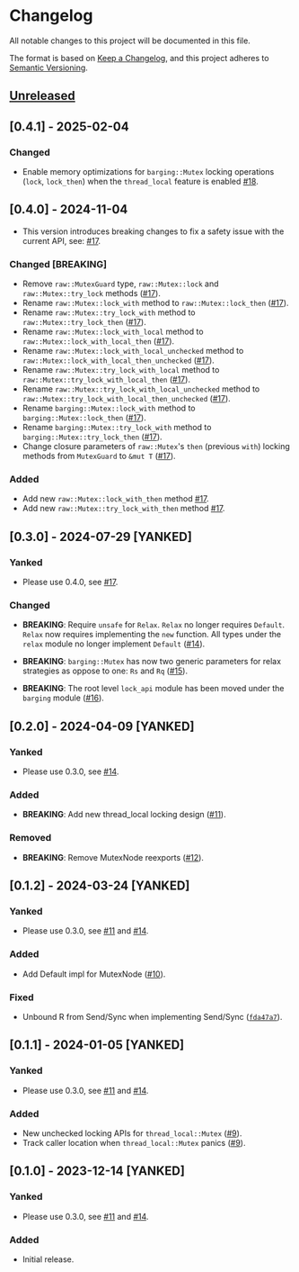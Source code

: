 # Changelog

All notable changes to this project will be documented in this file.

The format is based on [Keep a Changelog](https://keepachangelog.com/en/1.0.0/),
and this project adheres to [Semantic Versioning](https://semver.org/spec/v2.0.0.html).

## [Unreleased]

[Unreleased]: https://github.com/pedromfedricci/mcslock/compare/v0.4.1..HEAD

## [0.4.1] - 2025-02-04

### Changed

- Enable memory optimizations for `barging::Mutex` locking operations (`lock`, `lock_then`)
  when the `thread_local` feature is enabled [#18].

[#18]: https://github.com/pedromfedricci/mcslock/pull/18

## [0.4.0] - 2024-11-04

- This version introduces breaking changes to fix a safety issue with the current API, see: [#17].

### Changed [**BREAKING**]

- Remove `raw::MutexGuard` type, `raw::Mutex::lock` and `raw::Mutex::try_lock` methods ([#17]).
- Rename `raw::Mutex::lock_with` method to `raw::Mutex::lock_then` ([#17]).
- Rename `raw::Mutex::try_lock_with` method to `raw::Mutex::try_lock_then` ([#17]).
- Rename `raw::Mutex::lock_with_local` method to `raw::Mutex::lock_with_local_then` ([#17]).
- Rename `raw::Mutex::lock_with_local_unchecked` method to `raw::Mutex::lock_with_local_then_unchecked` ([#17]).
- Rename `raw::Mutex::try_lock_with_local` method to `raw::Mutex::try_lock_with_local_then` ([#17]).
- Rename `raw::Mutex::try_lock_with_local_unchecked` method to `raw::Mutex::try_lock_with_local_then_unchecked` ([#17]).
- Rename `barging::Mutex::lock_with` method to `barging::Mutex::lock_then` ([#17]).
- Rename `barging::Mutex::try_lock_with` method to `barging::Mutex::try_lock_then` ([#17]).
- Change closure parameters of `raw::Mutex`'s `then` (previous `with`) locking methods from `MutexGuard` to `&mut T` ([#17]).

### Added

- Add new `raw::Mutex::lock_with_then` method [#17].
- Add new `raw::Mutex::try_lock_with_then` method [#17].

[#17]: https://github.com/pedromfedricci/mcslock/pull/17

## [0.3.0] - 2024-07-29 [YANKED]

### Yanked

- Please use 0.4.0, see [#17].

### Changed

- **BREAKING**: Require `unsafe` for `Relax`. `Relax` no longer requires `Default`.
  `Relax` now requires implementing the `new` function. All types under the
  `relax` module no longer implement `Default` ([#14]).

- **BREAKING**: `barging::Mutex` has now two generic parameters for relax
  strategies as oppose to one: `Rs` and `Rq` ([#15]).

- **BREAKING**: The root level `lock_api` module has been moved under the `barging`
  module ([#16]).

[#14]: https://github.com/pedromfedricci/mcslock/pull/14
[#15]: https://github.com/pedromfedricci/mcslock/pull/15
[#16]: https://github.com/pedromfedricci/mcslock/pull/16

## [0.2.0] - 2024-04-09 [YANKED]

### Yanked

- Please use 0.3.0, see [#14].

### Added

- **BREAKING**: Add new thread_local locking design ([#11]).

[#11]: https://github.com/pedromfedricci/mcslock/pull/11

### Removed

- **BREAKING**: Remove MutexNode reexports ([#12]).

[#12]: https://github.com/pedromfedricci/mcslock/pull/12

## [0.1.2] - 2024-03-24 [YANKED]

### Yanked

- Please use 0.3.0, see [#11] and [#14].

### Added

- Add Default impl for MutexNode ([#10]).

[#10]: https://github.com/pedromfedricci/mcslock/pull/10

### Fixed

- Unbound R from Send/Sync when implementing Send/Sync ([`fda47a7`]).

[`fda47a7`]: https://github.com/pedromfedricci/mcslock/commit/fda47a7195d0a74f215cfa8fd0d41f1ffd0c9bea

## [0.1.1] - 2024-01-05 [YANKED]

### Yanked

- Please use 0.3.0, see [#11] and [#14].

### Added

- New unchecked locking APIs for `thread_local::Mutex` ([#9]).
- Track caller location when `thread_local::Mutex` panics ([#9]).

[#9]: https://github.com/pedromfedricci/mcslock/pull/9

## [0.1.0] - 2023-12-14 [YANKED]

### Yanked

- Please use 0.3.0, see [#11] and [#14].

### Added

- Initial release.

